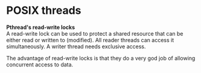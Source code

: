 # POSIX threads

**Pthread's read-write locks**\
A read-write lock can be used to protect a shared resource that can be either read or written to (modified). All reader threads can access it simultaneously. A writer thread needs exclusive access.

The advantage of read-write locks is that they do a very god job of allowing concurrent access to data.
